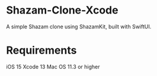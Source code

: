 # Shazam-Clone-Xcode

A simple Shazam clone using ShazamKit, built with SwiftUI.


# Requirements

iOS 15
Xcode 13
Mac OS 11.3 or higher
